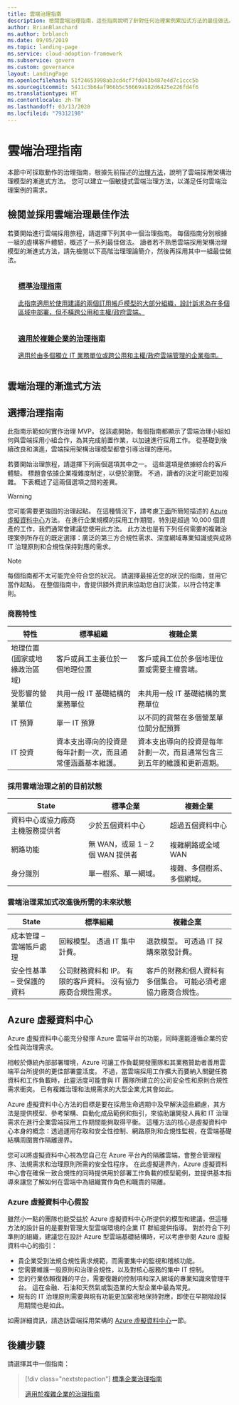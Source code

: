 ```yaml
---
title: 雲端治理指南
description: 檢閱雲端治理指南，這些指南說明了針對任何治理案例累加式方法的最佳做法。
author: BrianBlanchard
ms.author: brblanch
ms.date: 09/05/2019
ms.topic: landing-page
ms.service: cloud-adoption-framework
ms.subservice: govern
ms.custom: governance
layout: LandingPage
ms.openlocfilehash: 51f24653998ab3cd4cf7fd043b487e4d7c1ccc5b
ms.sourcegitcommit: 5411c3b64af966b5c56669a182d6425e226fd4f6
ms.translationtype: HT
ms.contentlocale: zh-TW
ms.lasthandoff: 03/13/2020
ms.locfileid: "79312198"
---
```

# <a name="cloud-governance-guides"></a>雲端治理指南

本節中可採取動作的治理指南，根據先前描述的[治理方法](../methodology.md)，說明了雲端採用架構治理模型的漸進式方法。 您可以建立一個敏捷式雲端治理方法，以滿足任何雲端治理案例的需求。

## <a name="review-and-adopt-cloud-governance-best-practices"></a>檢閱並採用雲端治理最佳作法

若要開始進行雲端採用旅程，請選擇下列其中一個治理指南。 每個指南分別根據一組的虛構客戶體驗，概述了一系列最佳做法。 讀者若不熟悉雲端採用架構治理模型的漸進式方法，請先檢閱以下高階治理理論簡介，然後再採用其中一組最佳做法。

<!-- markdownlint-disable MD033 -->

<ul class="panelContent cardsZ">
<li style="display: flex; flex-direction: column;">
    <a href="./standard/index.md" style="display: flex; flex-direction: column; flex: 1 0 auto;">
        <div class="cardSize" style="flex: 1 0 auto; display: flex;">
            <div class="cardPadding" style="display: flex;">
                <div class="card">
                    <div class="cardText">
                        <h3>標準治理指南</h3>
                        <p>此指南適用於使用建議的兩個訂用帳戶模型的大部分組織，設計訴求為在多個區域中部署，但不橫跨公用和主權/政府雲端。</p>
                    </div>
                </div>
            </div>
        </div>
    </a>
</li>
<li style="display: flex; flex-direction: column;">
    <a href="./complex/index.md" style="display: flex; flex-direction: column; flex: 1 0 auto;">
        <div class="cardSize" style="flex: 1 0 auto; display: flex;">
            <div class="cardPadding" style="display: flex;">
                <div class="card">
                    <div class="cardText">
                        <h3>適用於複雜企業的治理指南</h3>
                        <p>適用於由多個獨立 IT 業務單位或跨公用和主權/政府雲端管理的企業指南。</p>
                    </div>
                </div>
            </div>
        </div>
    </a>
</li>
</ul>

<!-- markdownlint-enable MD033 -->

## <a name="an-incremental-approach-to-cloud-governance"></a>雲端治理的漸進式方法

## <a name="choose-a-governance-guide"></a>選擇治理指南

此指南示範如何實作治理 MVP。 從該處開始，每個指南都顯示了雲端治理小組如何與雲端採用小組合作，為其完成前置作業，以加速進行採用工作。 從基礎到後續改良和演進，雲端採用架構治理模型都會引導治理的應用。

若要開始治理旅程，請選擇下列兩個選項其中之一。 這些選項是依據綜合的客戶體驗。 標題會依據企業複雜度制定，以便於瀏覽。 不過，讀者的決定可能更加複雜。 下表概述了這兩個選項之間的差異。

> [!WARNING]
> 您可能需要更強固的治理起點。 在這種情況下，請考慮[下面](#azure-virtual-datacenter)所簡短描述的 [Azure 虛擬資料中心](#azure-virtual-datacenter)方法。 在進行企業規模的採用工作期間，特別是超過 10,000 個資產的工作，我們通常會建議您使用此方法。 此方法也是有下列任何需要的複雜治理案例所存在的既定選擇：廣泛的第三方合規性需求、深度網域專業知識或與成熟 IT 治理原則和合規性保持對應的需求。

<!-- markdownlint-disable MD028 -->

> [!NOTE]
> 每個指南都不太可能完全符合您的狀況。 請選擇最接近您的狀況的指南，並用它當作起點。 在整個指南中，會提供額外資訊來協助您自訂決策，以符合特定準則。

### <a name="business-characteristics"></a>商務特性

| 特性 | 標準組織 | 複雜企業 |
|---|---|---|
| 地理位置 (國家或地緣政治區域) | 客戶或員工主要位於一個地理位置 | 客戶或員工位於多個地理位置或需要主權雲端。 |
| 受影響的營業單位 | 共用一般 IT 基礎結構的業務單位 | 未共用一般 IT 基礎結構的業務單位 |
| IT 預算 | 單一 IT 預算 | 以不同的貨幣在多個營業單位間分配預算 |
| IT 投資 | 資本支出導向的投資是每年計劃一次，而且通常僅涵蓋基本維護。 | 資本支出導向的投資是每年計劃一次，而且通常包含三到五年的維護和更新週期。 |

### <a name="current-state-before-adopting-cloud-governance"></a>採用雲端治理之前的目前狀態

| State | 標準企業 | 複雜企業 |
|---|---|---|
| 資料中心或協力廠商主機服務提供者 | 少於五個資料中心 | 超過五個資料中心 |
| 網路功能 | 無 WAN，或是 1 &ndash; 2 個 WAN 提供者 | 複雜網路或全域 WAN |
| 身分識別 | 單一樹系、單一網域。 | 複雜、多個樹系、多個網域。 |

### <a name="desired-future-state-after-incremental-improvement-of-cloud-governance"></a>雲端治理累加式改進後所需的未來狀態

| State | 標準組織 | 複雜企業 |
|---|---|---|
| 成本管理 – 雲端帳戶處理 | 回報模型。 透過 IT 集中計費。 | 退款模型。 可透過 IT 採購來散發計費。 |
| 安全性基準 – 受保護的資料 | 公司財務資料和 IP。 有限的客戶資料。 沒有協力廠商合規性需求。 | 客戶的財務和個人資料有多個集合。 可能必須考慮協力廠商合規性。 |

## <a name="azure-virtual-datacenter"></a>Azure 虛擬資料中心

Azure 虛擬資料中心能充分發揮 Azure 雲端平台的功能，同時還能遵循企業的安全性與治理需求。

相較於傳統內部部署環境，Azure 可讓工作負載開發團隊和其業務贊助者善用雲端平台所提供的更佳部署靈活度。 不過，當雲端採用工作擴大而要納入關鍵任務資料和工作負載時，此靈活度可能會與 IT 團隊所建立的公司安全性和原則合規性需求衝突。 已有複雜治理和法規需求的大型企業尤其會如此。

Azure 虛擬資料中心方法的目標是要在採用生命週期中及早解決這些顧慮，其方法是提供模型、參考架構、自動化成品範例和指引，來協助讓開發人員和 IT 治理需求在進行企業雲端採用工作期間能夠取得平衡。 這種方法的核心是虛擬資料中心本身的概念：透過運用存取和安全性控制、網路原則和合規性監視，在雲端基礎結構周圍實作隔離邊界。

您可以將虛擬資料中心視為您自己在 Azure 平台內的隔離雲端，會整合管理程序、法規需求和治理原則所需的安全性程序。 在此虛擬邊界內，Azure 虛擬資料中心會在確保一致合規性的同時提供用於部署工作負載的模型範例，並提供基本指導來讓您了解如何在雲端中為組織實作角色和職責的隔離。

### <a name="azure-virtual-datacenter-assumptions"></a>Azure 虛擬資料中心假設

雖然小一點的團隊也能受益於 Azure 虛擬資料中心所提供的模型和建議，但這種方法的設計目的是要對管理大型雲端環境的企業 IT 群組提供指導。 對於符合下列準則的組織，建議您在設計 Azure 型雲端基礎結構時，可以考慮參閱 Azure 虛擬資料中心的指引：

- 貴企業受到法規合規性需求規範，而需要集中的監視和稽核功能。
- 您需要維護一般原則和治理合規性，以及對核心服務的集中 IT 控制。
- 您的行業依賴復雜的平台，需要復雜的控制項和深入網域的專業知識來管理平台。 這在金融、石油和天然氣或製造業的大型企業中最為常見。
- 現有的 IT 治理原則需要與現有功能更加緊密地保持對應，即使在早期階段採用期間也是如此。

如需詳細資訊，請造訪雲端採用架構的 [Azure 虛擬資料中心](../../reference/vdc.md)一節。

## <a name="next-steps"></a>後續步驟

請選擇其中一個指南：

> [!div class="nextstepaction"]
> [標準企業治理指南](./standard/index.md)
>
> [適用於複雜企業的治理指南](./complex/index.md)

